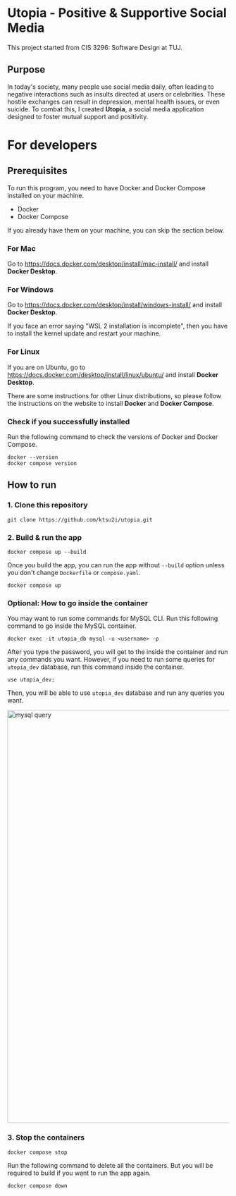 # Utopia - Positive & Supportive Social Media

This project started from CIS 3296: Software Design at TUJ.

## Purpose

In today's society, many people use social media daily, often leading to negative interactions such as insults directed at users or celebrities. These hostile exchanges can result in depression, mental health issues, or even suicide. To combat this, I created **Utopia**, a social media application designed to foster mutual support and positivity.

# For developers

## Prerequisites

To run this program, you need to have Docker and Docker Compose installed on your machine.

- Docker
- Docker Compose

If you already have them on your machine, you can skip the section below.

### For Mac

Go to https://docs.docker.com/desktop/install/mac-install/ and install **Docker Desktop**.

### For Windows

Go to https://docs.docker.com/desktop/install/windows-install/ and install **Docker Desktop**.

If you face an error saying "WSL 2 installation is incomplete", then you have to install the kernel update and restart your machine. 

### For Linux

If you are on Ubuntu, go to https://docs.docker.com/desktop/install/linux/ubuntu/ and install **Docker Desktop**.

There are some instructions for other Linux distributions, so please follow the instructions on the website to install **Docker** and **Docker Compose**.

### Check if you successfully installed

Run the following command to check the versions of Docker and Docker Compose.

```
docker --version
docker compose version
```

## How to run

### 1. Clone this repository

```
git clone https://github.com/ktsu2i/utopia.git
```

### 2. Build & run the app

```
docker compose up --build
```

Once you build the app, you can run the app without `--build` option unless you don't change `Dockerfile` or `compose.yaml`.

```
docker compose up
```

### Optional: How to go inside the container

You may want to run some commands for MySQL CLI. Run this following command to go inside the MySQL container.

```
docker exec -it utopia_db mysql -u <username> -p
```

After you type the password, you will get to the inside the container and run any commands you want.
However, if you need to run some queries for `utopia_dev` database, run this command inside the container.

```
use utopia_dev;
```

Then, you will be able to use `utopia_dev` database and run any queries you want.

<img width="937" alt="mysql query" src="https://github.com/user-attachments/assets/74301e20-d163-4f9f-aa82-1d1df1452061">

### 3. Stop the containers

```
docker compose stop
```

Run the following command to delete all the containers.
But you will be required to build if you want to run the app again.

```
docker compose down
```
